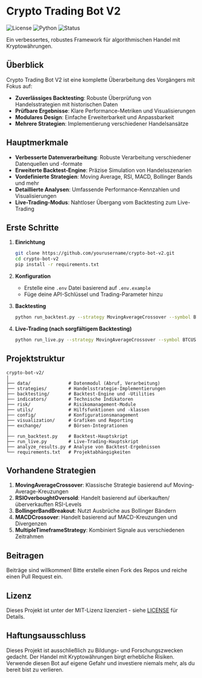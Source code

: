 # Crypto Trading Bot V2

![License](https://img.shields.io/badge/License-MIT-blue.svg)
![Python](https://img.shields.io/badge/Python-3.8%2B-blue.svg)
![Status](https://img.shields.io/badge/Status-Alpha-red.svg)

Ein verbessertes, robustes Framework für algorithmischen Handel mit Kryptowährungen.

## Überblick

Crypto Trading Bot V2 ist eine komplette Überarbeitung des Vorgängers mit Fokus auf:

- **Zuverlässiges Backtesting**: Robuste Überprüfung von Handelsstrategien mit historischen Daten
- **Prüfbare Ergebnisse**: Klare Performance-Metriken und Visualisierungen
- **Modulares Design**: Einfache Erweiterbarkeit und Anpassbarkeit
- **Mehrere Strategien**: Implementierung verschiedener Handelsansätze

## Hauptmerkmale

- **Verbesserte Datenverarbeitung**: Robuste Verarbeitung verschiedener Datenquellen und -formate
- **Erweiterte Backtest-Engine**: Präzise Simulation von Handelsszenarien
- **Vordefinierte Strategien**: Moving Average, RSI, MACD, Bollinger Bands und mehr
- **Detaillierte Analysen**: Umfassende Performance-Kennzahlen und Visualisierungen
- **Live-Trading-Modus**: Nahtloser Übergang vom Backtesting zum Live-Trading

## Erste Schritte

1. **Einrichtung**
   ```bash
   git clone https://github.com/yourusername/crypto-bot-v2.git
   cd crypto-bot-v2
   pip install -r requirements.txt
   ```

2. **Konfiguration**
   - Erstelle eine `.env` Datei basierend auf `.env.example`
   - Füge deine API-Schlüssel und Trading-Parameter hinzu

3. **Backtesting**
   ```bash
   python run_backtest.py --strategy MovingAverageCrossover --symbol BTCUSDT --timeframe 1h
   ```

4. **Live-Trading (nach sorgfältigem Backtesting)**
   ```bash
   python run_live.py --strategy MovingAverageCrossover --symbol BTCUSDT --timeframe 1h
   ```

## Projektstruktur

```
crypto-bot-v2/
│
├── data/              # Datenmodul (Abruf, Verarbeitung)
├── strategies/        # Handelsstrategie-Implementierungen
├── backtesting/       # Backtest-Engine und -Utilities
├── indicators/        # Technische Indikatoren
├── risk/              # Risikomanagement-Module
├── utils/             # Hilfsfunktionen und -klassen
├── config/            # Konfigurationsmanagement
├── visualization/     # Grafiken und Reporting
├── exchange/          # Börsen-Integrationen
│
├── run_backtest.py    # Backtest-Hauptskript
├── run_live.py        # Live-Trading-Hauptskript
├── analyze_results.py # Analyse von Backtest-Ergebnissen
└── requirements.txt   # Projektabhängigkeiten
```

## Vorhandene Strategien

1. **MovingAverageCrossover**: Klassische Strategie basierend auf Moving-Average-Kreuzungen
2. **RSIOverboughtOversold**: Handelt basierend auf überkauften/überverkauften RSI-Levels
3. **BollingerBandBreakout**: Nutzt Ausbrüche aus Bollinger Bändern
4. **MACDCrossover**: Handelt basierend auf MACD-Kreuzungen und Divergenzen
5. **MultipleTimeframeStrategy**: Kombiniert Signale aus verschiedenen Zeitrahmen

## Beitragen

Beiträge sind willkommen! Bitte erstelle einen Fork des Repos und reiche einen Pull Request ein.

## Lizenz

Dieses Projekt ist unter der MIT-Lizenz lizenziert - siehe [LICENSE](LICENSE) für Details.

## Haftungsausschluss

Dieses Projekt ist ausschließlich zu Bildungs- und Forschungszwecken gedacht. Der Handel mit Kryptowährungen birgt erhebliche Risiken. Verwende diesen Bot auf eigene Gefahr und investiere niemals mehr, als du bereit bist zu verlieren.
